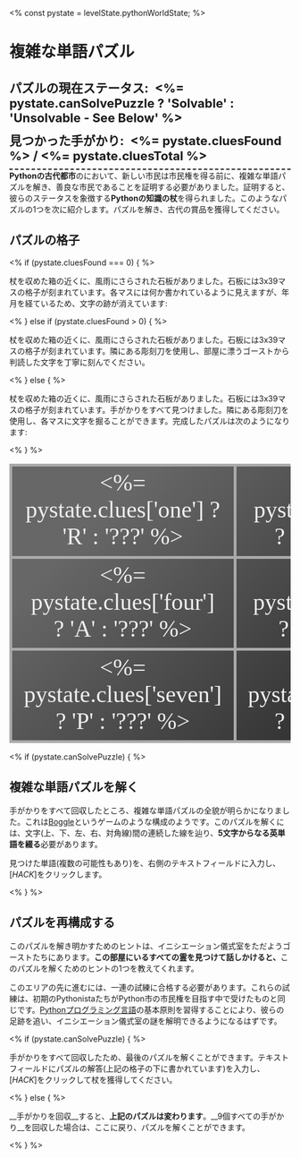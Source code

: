 <%
const pystate = levelState.pythonWorldState;
%>

# 複雑な単語パズル

<div style="font-size: 22px;border-bottom: 2px dashed;padding:10px 0;">
<b>パズルの現在ステータス:&nbsp;</b> 
<b style="color:<%= pystate.canSolvePuzzle ? 'green' : 'red' %>">
  <%= pystate.canSolvePuzzle ? 'Solvable' : 'Unsolvable - See Below' %>
</b>
<span style="height: 10px;display:block;"></span>
<b>見つかった手がかり:&nbsp;</b> 
<b>
  <%= pystate.cluesFound %> / <%= pystate.cluesTotal %>
</b>
</div>
<b>Pythonの古代都市</b>のにおいて、新しい市民は市民権を得る前に、複雑な単語パズルを解き、善良な市民であることを証明する必要がありました。証明すると、彼らのステータスを象徴する<b>Pythonの知識の杖</b>を得られました。このようなパズルの1つを次に紹介します。パズルを解き、古代の賞品を獲得してください。

## パズルの格子

<% if (pystate.cluesFound === 0) { %>

杖を収めた箱の近くに、風雨にさらされた石板がありました。石板には3x39マスの格子が刻まれています。各マスには何か書かれているように見えますが、年月を経ているため、文字の跡が消えています:

<% } else if (pystate.cluesFound > 0) { %>


杖を収めた箱の近くに、風雨にさらされた石板がありました。石板には3x39マスの格子が刻まれています。隣にある彫刻刀を使用し、部屋に漂うゴーストから判読した文字を丁寧に刻んでください。


<% } else { %>


杖を収めた箱の近くに、風雨にさらされた石板がありました。石板には3x39マスの格子が刻まれています。手がかりをすべて見つけました。隣にある彫刻刀を使用し、各マスに文字を掘ることができます。完成したパズルは次のようになります:


<% } %>


<style>
.puzzle-grid {
  background-color: #343434;
  background-image: linear-gradient(315deg, #343434 0%, #676767 74%);
}

.puzzle-grid td {
  width: 33%;
  border: 5px solid #aaaaaa;
  text-align: center;
  color: #eee;
  font-size: 42px !important;
  vertical-align: middle !important;
  height: 100px !important;
  font-family: Papyrus, "Times New Roman", serif;
}

.puzzle-grid tr {
  background-color: transparent !important;
}
</style>
<table class="puzzle-grid">
  <tr>
    <td>
      <%= pystate.clues['one'] ? 'R' : '???' %>
    </td>
    <td>
      <%= pystate.clues['two'] ? 'N' : '???' %>
    </td>
    <td>
      <%= pystate.clues['three'] ? 'O' : '???' %>
    </td>
  </tr>
  <tr>
    <td>
      <%= pystate.clues['four'] ? 'A' : '???' %>
    </td>
    <td>
      <%= pystate.clues['five'] ? 'J' : '???' %>
    </td>
    <td>
      <%= pystate.clues['six'] ? 'S' : '???' %>
    </td>
  </tr>
  <tr>
    <td>
      <%= pystate.clues['seven'] ? 'P' : '???' %>
    </td>
    <td>
      <%= pystate.clues['eight'] ? 'Y' : '???' %>
    </td>
    <td>
      <%= pystate.clues['nine'] ? 'F' : '???' %>
    </td>
  </tr>
</table>

<% if (pystate.canSolvePuzzle) { %>


## 複雑な単語パズルを解く

手がかりをすべて回収したところ、複雑な単語パズルの全貌が明らかになりました。これは[Boggle](https://en.wikipedia.org/wiki/Boggle)というゲームのような構成のようです。このパズルを解くには、文字(上、下、左、右、対角線)間の連続した線を辿り、<b>5文字からなる英単語を綴る</b>必要があります。

見つけた単語(複数の可能性もあり)を、右側のテキストフィールドに入力し、[*HACK*]をクリックします。


<% } %>


## パズルを再構成する

このパズルを解き明かすためのヒントは、イニシエーション儀式室をただようゴーストたちにあります。<b>この部屋にいるすべての霊を見つけて話しかけると、</b>このパズルを解くためのヒントの1つを教えてくれます。

このエリアの先に進むには、一連の試練に合格する必要があります。これらの試練は、初期のPythonistaたちがPython市の市民権を目指す中で受けたものと同じです。[Pythonプログラミング言語](https://www.python.org/)の基本原則を習得することにより、彼らの足跡を追い、イニシエーション儀式室の謎を解明できるようになるはずです。


<% if (pystate.canSolvePuzzle) { %>


手がかりをすべて回収したため、最後のパズルを解くことができます。テキストフィールドにパズルの解答(上記の格子の下に書かれています)を入力し、[*HACK*]をクリックして杖を獲得してください。


<% } else { %>


__手がかりを回収__すると、__上記のパズルは変わります__。__9個すべての手がかり__を回収した場合は、ここに戻り、パズルを解くことができます。


<% } %>
